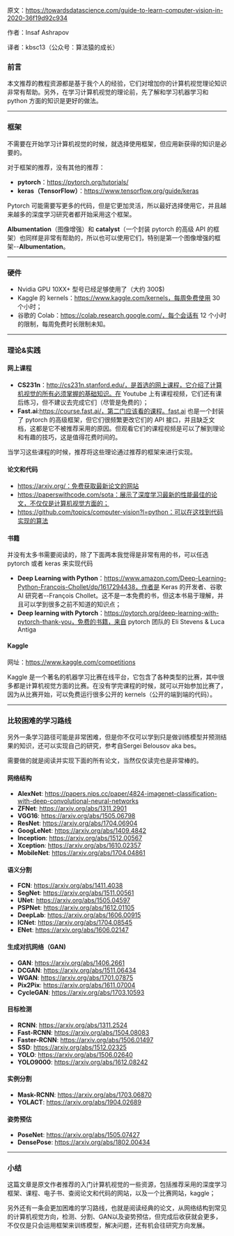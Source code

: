 原文：https://towardsdatascience.com/guide-to-learn-computer-vision-in-2020-36f19d92c934

作者：Insaf Ashrapov

译者：kbsc13（公众号：算法猿的成长）



### 前言

本文推荐的教程资源都是基于我个人的经验，它们对增加你的计算机视觉理论知识非常有帮助。另外，在学习计算机视觉的理论前，先了解和学习机器学习和 python 方面的知识是更好的做法。



------

### 框架

不需要在开始学习计算机视觉的时候，就选择使用框架，但应用新获得的知识是必要的。

对于框架的推荐，没有其他的推荐：

- **pytorch**：https://pytorch.org/tutorials/
- **keras（TensorFlow）**：https://www.tensorflow.org/guide/keras

Pytorch 可能需要写更多的代码，但是它更加灵活，所以最好选择使用它，并且越来越多的深度学习研究者都开始采用这个框架。

**Albumentation**（图像增强）和 **catalyst**（一个封装 pytorch 的高级 API 的框架）也同样是非常有帮助的，所以也可以使用它们，特别是第一个图像增强的框架--**Albumentation**。

------

### 硬件

- Nvidia GPU 10XX+ 型号已经足够使用了（大约 300$)
- Kaggle 的 kernels：https://www.kaggle.com/kernels，每周免费使用 30 个小时；
- 谷歌的 Colab：https://colab.research.google.com/，每个会话有 12 个小时的限制，每周免费时长限制未知。

------

### 理论&实践

#### 网上课程

- **CS231n**：http://cs231n.stanford.edu/，是首选的网上课程，它介绍了计算机视觉的所有必须掌握的基础知识。在 Youtube 上有课程视频，它们还有课后练习，但不建议去完成它们（尽管是免费的）；
- **Fast.ai**:https://course.fast.ai/，第二门应该看的课程。fast.ai 也是一个封装了 pytorch 的高级框架，但它们很频繁更改它们的 API 接口，并且缺乏文档，这都是它不被推荐采用的原因。但观看它们的课程视频是可以了解到理论和有趣的技巧，这是值得花费时间的。

当学习这些课程的时候，推荐将这些理论通过推荐的框架来进行实现。



#### 论文和代码

- https://arxiv.org/：免费获取最新论文的网站
- https://paperswithcode.com/sota：展示了深度学习最新的性能最佳的论文，不仅仅是计算机视觉方面的；
- https://github.com/topics/computer-vision?l=python：可以在这找到代码实现的算法



#### 书籍

并没有太多书需要阅读的，除了下面两本我觉得是非常有用的书，可以任选 pytorch 或者 keras 来实现代码

- **Deep Learning with Python**：https://www.amazon.com/Deep-Learning-Python-Francois-Chollet/dp/1617294438，作者是 Keras 的开发者、谷歌 AI 研究者--François Chollet。这不是一本免费的书，但这本书易于理解，并且可以学到很多之前不知道的知识点；
- **Deep learning with Pytorch**：https://pytorch.org/deep-learning-with-pytorch-thank-you，免费的书籍，来自 pytorch 团队的 Eli Stevens & Luca Antiga



#### Kaggle

网址：https://www.kaggle.com/competitions

Kaggle 是一个著名的机器学习比赛在线平台，它包含了各种类型的比赛，其中很多都是计算机视觉方面的比赛。在没有学完课程的时候，就可以开始参加比赛了，因为从比赛开始，可以免费运行很多公开的 kernels（公开的端到端的代码）。



------

### 比较困难的学习路线

另外一条学习路径可能是非常困难，但是你不仅可以学到只是做训练模型并预测结果的知识，还可以实现自己的研究，参考自Sergei Belousov aka bes。

需要做的就是阅读并实现下面的所有论文，当然仅仅读完也是非常棒的。

#### 网络结构

- **AlexNet**: https://papers.nips.cc/paper/4824-imagenet-classification-with-deep-convolutional-neural-networks
- **ZFNet**: https://arxiv.org/abs/1311.2901
- **VGG16**: https://arxiv.org/abs/1505.06798
- **ResNet**: https://arxiv.org/abs/1704.06904
- **GoogLeNet**: https://arxiv.org/abs/1409.4842
- **Inception**: https://arxiv.org/abs/1512.00567
- **Xception**: https://arxiv.org/abs/1610.02357
- **MobileNet**: https://arxiv.org/abs/1704.04861

#### 语义分割

- **FCN**: https://arxiv.org/abs/1411.4038
- **SegNet**: https://arxiv.org/abs/1511.00561
- **UNet**: https://arxiv.org/abs/1505.04597
- **PSPNet**: https://arxiv.org/abs/1612.01105
- **DeepLab**: https://arxiv.org/abs/1606.00915
- **ICNet**: https://arxiv.org/abs/1704.08545
- **ENet**: https://arxiv.org/abs/1606.02147



#### 生成对抗网络（GAN)

- **GAN**: https://arxiv.org/abs/1406.2661
- **DCGAN**: https://arxiv.org/abs/1511.06434
- **WGAN**: https://arxiv.org/abs/1701.07875
- **Pix2Pix**: https://arxiv.org/abs/1611.07004
- **CycleGAN**: https://arxiv.org/abs/1703.10593



#### 目标检测

- **RCNN**: https://arxiv.org/abs/1311.2524
- **Fast-RCNN**: https://arxiv.org/abs/1504.08083
- **Faster-RCNN**: https://arxiv.org/abs/1506.01497
- **SSD**: https://arxiv.org/abs/1512.02325
- **YOLO**: https://arxiv.org/abs/1506.02640
- **YOLO9000**: https://arxiv.org/abs/1612.08242



#### 实例分割

- **Mask-RCNN**: https://arxiv.org/abs/1703.06870
- **YOLACT**: https://arxiv.org/abs/1904.02689

#### 姿势预估

- **PoseNet**: https://arxiv.org/abs/1505.07427
- **DensePose**: https://arxiv.org/abs/1802.00434

------

### 小结

这篇文章是原文作者推荐的入门计算机视觉的一些资源，包括推荐采用的深度学习框架、课程、电子书、查阅论文和代码的网站，以及一个比赛网站，kaggle；

另外还有一条会更加困难的学习路线，也就是阅读经典的论文，从网络结构到常见的计算机视觉方向，检测、分割、GAN以及姿势预估，但完成后收获就会更多，不仅仅是只会运用框架来训练模型，解决问题，还有机会往研究方向发展。































